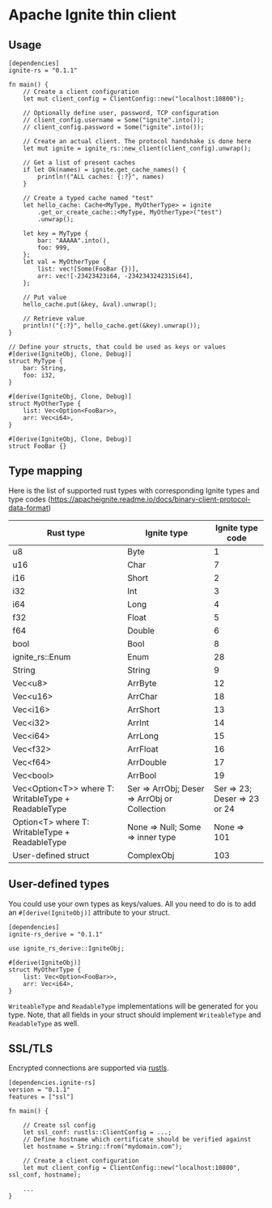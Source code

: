 Apache Ignite thin client
====

## Usage
```
[dependencies]
ignite-rs = "0.1.1"
```

```
fn main() {
    // Create a client configuration
    let mut client_config = ClientConfig::new("localhost:10800");

    // Optionally define user, password, TCP configuration
    // client_config.username = Some("ignite".into());
    // client_config.password = Some("ignite".into());

    // Create an actual client. The protocol handshake is done here
    let mut ignite = ignite_rs::new_client(client_config).unwrap();

    // Get a list of present caches
    if let Ok(names) = ignite.get_cache_names() {
        println!("ALL caches: {:?}", names)
    }

    // Create a typed cache named "test"
    let hello_cache: Cache<MyType, MyOtherType> = ignite
        .get_or_create_cache::<MyType, MyOtherType>("test")
        .unwrap();

    let key = MyType {
        bar: "AAAAA".into(),
        foo: 999,
    };
    let val = MyOtherType {
        list: vec![Some(FooBar {})],
        arr: vec![-23423423i64, -2342343242315i64],
    };

    // Put value
    hello_cache.put(&key, &val).unwrap();

    // Retrieve value
    println!("{:?}", hello_cache.get(&key).unwrap());
}

// Define your structs, that could be used as keys or values
#[derive(IgniteObj, Clone, Debug)]
struct MyType {
    bar: String,
    foo: i32,
}

#[derive(IgniteObj, Clone, Debug)]
struct MyOtherType {
    list: Vec<Option<FooBar>>,
    arr: Vec<i64>,
}

#[derive(IgniteObj, Clone, Debug)]
struct FooBar {}
```
## Type mapping
Here is the list of supported rust types with corresponding Ignite types and type codes
(https://apacheignite.readme.io/docs/binary-client-protocol-data-format)
 
Rust type|Ignite type|Ignite type code
---|---|---
u8|Byte|1
u16|Char|7
i16|Short|2
i32|Int|3
i64|Long|4
f32|Float|5
f64|Double|6
bool|Bool|8
ignite_rs::Enum|Enum|28
String|String|9
Vec\<u8>|ArrByte|12
Vec\<u16>|ArrChar|18
Vec\<i16>|ArrShort|13
Vec\<i32>|ArrInt|14
Vec\<i64>|ArrLong|15
Vec\<f32>|ArrFloat|16
Vec\<f64>|ArrDouble|17
Vec\<bool>|ArrBool|19
Vec\<Option\<T>> where T: WritableType + ReadableType|Ser => ArrObj; Deser => ArrObj or Collection|Ser => 23; Deser => 23 or 24
Option\<T> where T: WritableType + ReadableType|None => Null; Some => inner type|None => 101
User-defined struct|ComplexObj|103

 
## User-defined types
You could use your own types as keys/values. All you need to do is to add an `#[derive(IgniteObj)]` attribute to your struct.

```
[dependencies]
ignite-rs_derive = "0.1.1"
```

```
use ignite_rs_derive::IgniteObj;

#[derive(IgniteObj)]
struct MyOtherType {
    list: Vec<Option<FooBar>>,
    arr: Vec<i64>,
}
```

`WriteableType` and `ReadableType` implementations will be generated for you type.
Note, that all fields in your struct should implement `WriteableType` and `ReadableType` as well. 

## SSL/TLS
Encrypted connections are supported via [rustls](https://github.com/ctz/rustls). 
```
[dependencies.ignite-rs]
version = "0.1.1"
features = ["ssl"]
```
```
fn main() {

    // Create ssl config
    let ssl_conf: rustls::ClientConfig = ...;
    // Define hostname which certificate should be verified against
    let hostname = String::from("mydomain.com");

    // Create a client configuration
    let mut client_config = ClientConfig::new("localhost:10800", ssl_conf, hostname);
    
    ...
}
```

